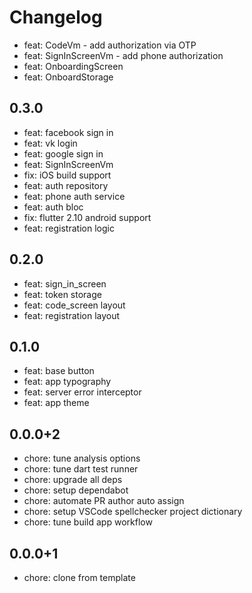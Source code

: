 # Changelog

- feat: CodeVm - add authorization via OTP
- feat: SignInScreenVm - add phone authorization
- feat: OnboardingScreen
- feat: OnboardStorage

## 0.3.0

- feat: facebook sign in
- feat: vk login
- feat: google sign in
- feat: SignInScreenVm
- fix: iOS build support
- feat: auth repository
- feat: phone auth service
- feat: auth bloc
- fix: flutter 2.10 android support
- feat: registration logic

## 0.2.0

- feat: sign_in_screen
- feat: token storage
- feat: code_screen layout
- feat: registration layout

## 0.1.0

- feat: base button
- feat: app typography
- feat: server error interceptor
- feat: app theme

## 0.0.0+2

- chore: tune analysis options
- chore: tune dart test runner
- chore: upgrade all deps
- chore: setup dependabot
- chore: automate PR author auto assign
- chore: setup VSCode spellchecker project dictionary
- chore: tune build app workflow

## 0.0.0+1

- chore: clone from template
